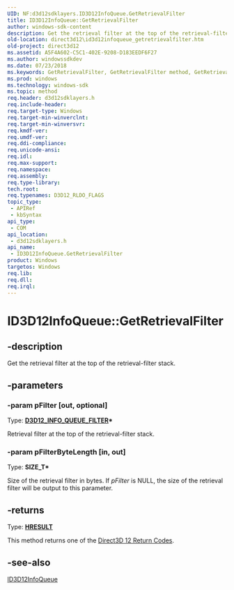 ```yaml
---
UID: NF:d3d12sdklayers.ID3D12InfoQueue.GetRetrievalFilter
title: ID3D12InfoQueue::GetRetrievalFilter
author: windows-sdk-content
description: Get the retrieval filter at the top of the retrieval-filter stack.
old-location: direct3d12\id3d12infoqueue_getretrievalfilter.htm
old-project: direct3d12
ms.assetid: A5F4A602-C5C1-402E-9208-D183EEDF6F27
ms.author: windowssdkdev
ms.date: 07/23/2018
ms.keywords: GetRetrievalFilter, GetRetrievalFilter method, GetRetrievalFilter method,ID3D12InfoQueue interface, ID3D12InfoQueue interface,GetRetrievalFilter method, ID3D12InfoQueue.GetRetrievalFilter, ID3D12InfoQueue::GetRetrievalFilter, d3d12sdklayers/ID3D12InfoQueue::GetRetrievalFilter, direct3d12.id3d12infoqueue_getretrievalfilter
ms.prod: windows
ms.technology: windows-sdk
ms.topic: method
req.header: d3d12sdklayers.h
req.include-header: 
req.target-type: Windows
req.target-min-winverclnt: 
req.target-min-winversvr: 
req.kmdf-ver: 
req.umdf-ver: 
req.ddi-compliance: 
req.unicode-ansi: 
req.idl: 
req.max-support: 
req.namespace: 
req.assembly: 
req.type-library: 
tech.root: 
req.typenames: D3D12_RLDO_FLAGS
topic_type:
 - APIRef
 - kbSyntax
api_type:
 - COM
api_location:
 - d3d12sdklayers.h
api_name:
 - ID3D12InfoQueue.GetRetrievalFilter
product: Windows
targetos: Windows
req.lib: 
req.dll: 
req.irql: 
---
```


# ID3D12InfoQueue::GetRetrievalFilter


## -description


Get the retrieval filter at the top of the retrieval-filter stack.




## -parameters




### -param pFilter [out, optional]

Type: <b><a href="https://msdn.microsoft.com/5CD64E71-8530-43FB-B441-25C61ED6F317">D3D12_INFO_QUEUE_FILTER</a>*</b>

Retrieval filter at the top of the retrieval-filter stack.


          


### -param pFilterByteLength [in, out]

Type: <b>SIZE_T*</b>

Size of the retrieval filter in bytes. If <i>pFilter</i> is NULL, the size of the retrieval filter will be output to this parameter.


          


## -returns



Type: <b><a href="455d07e9-52c3-4efb-a9dc-2955cbfd38cc">HRESULT</a></b>

This method returns one of the <a href="https://msdn.microsoft.com/5F6CC962-7DB7-489F-82A4-9388313014D3">Direct3D 12 Return Codes</a>. 
          




## -see-also




<a href="https://msdn.microsoft.com/61667AAC-05AC-4745-8992-E9377641D411">ID3D12InfoQueue</a>
 

 

